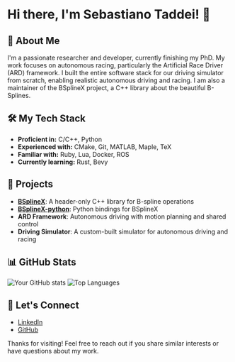 # Hi there, I'm Sebastiano Taddei! 👋

## 🚀 About Me

I'm a passionate researcher and developer, currently finishing my PhD. My work focuses on autonomous racing, particularly the Artificial Race Driver (ARD) framework. I built the entire software stack for our driving simulator from scratch, enabling realistic autonomous driving and racing. I am also a maintainer of the BSplineX project, a C++ library about the beautiful B-Splines.

## 🛠️ My Tech Stack

* **Proficient in:** C/C++, Python
* **Experienced with:** CMake, Git, MATLAB, Maple, TeX
* **Familiar with:** Ruby, Lua, Docker, ROS
* **Currently learning:** Rust, Bevy

## 🌟 Projects

* **[BSplineX](https://github.com/BSplineX/BSplineX)**: A header-only C++ library for B-spline operations
* **[BSplineX-python](https://github.com/BSplineX/BSplineX-python)**: Python bindings for BSplineX
* **ARD Framework**: Autonomous driving with motion planning and shared control
* **Driving Simulator**: A custom-built simulator for autonomous driving and racing

## 📊 GitHub Stats

![Your GitHub stats](https://github-readme-stats.vercel.app/api?username=SebastianoTaddei\&count_private=true\&role=OWNER,COLLABORATOR,ORGANIZATION_MEMBER\&show_icons=true\&show=reviews,discussions_started,discussions_answered,prs_merged,prs_merged_percentage\&theme=catppuccin_mocha)
![Top Languages](https://github-readme-stats.vercel.app/api/top-langs/?username=SebastianoTaddei\&count_private=true\&role=OWNER,COLLABORATOR,ORGANIZATION_MEMBER\&layout=compact\&theme=catppuccin_mocha)


<!-- https://github-readme-stats-eight-beige-13.vercel.app -->

## 💬 Let's Connect

* [LinkedIn](https://www.linkedin.com/in/sebastiano-taddei-bba9bb1ba/)
* [GitHub](https://github.com/SebastianoTaddei)

Thanks for visiting! Feel free to reach out if you share similar interests or have questions about my work.
